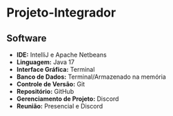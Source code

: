 # Projeto-Integrador

## Software

- **IDE:** IntelliJ e Apache Netbeans
- **Linguagem:** Java 17
- **Interface Gráfica:** Terminal
- **Banco de Dados:** Terminal/Armazenado na memória
- **Controle de Versão:** Git
- **Repositório:** GitHub
- **Gerenciamento de Projeto:** Discord
- **Reunião:** Presencial e Discord
